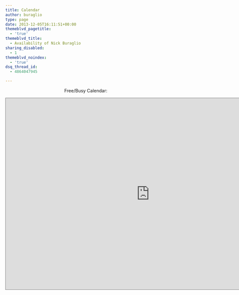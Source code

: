 ```yaml
---
title: Calendar
author: buraglio
type: page
date: 2013-12-05T16:11:51+00:00
themeblvd_pagetitle:
  - 'true'
themeblvd_title:
  - Availability of Nick Buraglio
sharing_disabled:
  - 1
themeblvd_noindex:
  - 'true'
dsq_thread_id:
  - 4864047945

---
```

<p style="text-align: center;">
  Free/Busy Calendar:
</p>

<iframe style="border: solid 1px #777;" src="https://www.google.com/calendar/embed?height=600&wkst=1&bgcolor=%23666666&src=nick%40buraglio.com&color=%230D7813&src=buraglio%40es.net&color=%238C500B&ctz=America%2FChicago" width="900" height="600" frameborder="0" scrolling="no"></iframe>